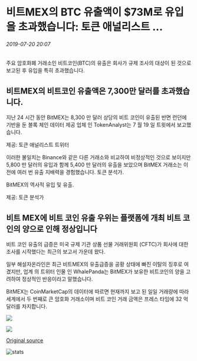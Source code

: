 # 비트MEX의 BTC 유출액이 $73M로 유입을 초과했습니다: 토큰 애널리스트 ...

###### 2019-07-20 20:07

주요 암호화폐 거래소인 비트코인(BTC)의 유출은 회사가 규제 조사의 대상이 된 것으로 보고된 후 유입을 특히 초과했습니다.

## 비트MEX의 비트코인 유출액은 7,300만 달러를 초과했습니다.

지난 24 시간 동안 BitMEX는 8,300 만 달러 상당의 비트 코인이 유출된 반면 런던에 기반을 둔 블록 체인 데이터 제공 업체 인 TokenAnalyst는 7 월 19 일 트윗에서 보고했습니다.

제공: 토큰 애널리스트 트위터

이러한 불일치는 Binance와 같은 다른 거래소와 비교하여 비정상적인 것으로 보이지만 5,800 만 달러의 유입과 함께 5,400 만 달러의 유출을 보았으며 BitMEX 거래소는 이전에 여러 번 유출 지배력을 경험했습니다. 토큰 분석가.

BitMEX의 역사적 유입 및 유출.

제공: 토큰 분석가

## 비트 MEX에 비트 코인 유출 우위는 플랫폼에 개최 비트 코인의 양으로 인해 정상입니다

비트 코인 유출의 급증은 미국 규제 기관 상품 선물 거래위원회 (CFTC)가 회사에 대한 조사를 시작했다는 최근의 보고서 가운데 왔다.

일부 해설자온라인은 최근 비트MEX의 유출급증을 공황 상태에 빠진 이탈의 징후로 여겼지만, 업계 의 트위터 인물 인 WhalePanda는 BitMEX가 보유한 비트코인의 양을 고려하여 정상적인 반응이라고 말했습니다.

BitMEX는 CoinMarketCap의 데이터에 따르면 현재까지 보고 된 일일 거래량에 따라 세계에서 두 번째로 큰 암호화 거래소이며 비트 코인 거래 금액은 프레스 타임에 32 억 달러를 차지합니다.

![](https://s3.cointelegraph.com/storage/uploads/view/73bc49c31b13647dd9b52fd36cbec0ae.png)

![](https://s3.cointelegraph.com/storage/uploads/view/b641106b78c7a085d9ee47bdd74ac23c.png)

[Original source](https://cointelegraph.com/news/btc-outflow-on-bitmex-exceeded-inflow-by-73m-tokenanalyst)

![stats](https://c.statcounter.com/11760860/0/a89fa40b/1/ "stats")